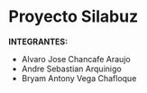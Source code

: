 # Proyecto Silabuz

**INTEGRANTES:**
- Alvaro Jose Chancafe Araujo
- Andre Sebastian Arquinigo
- Bryam Antony Vega Chafloque
